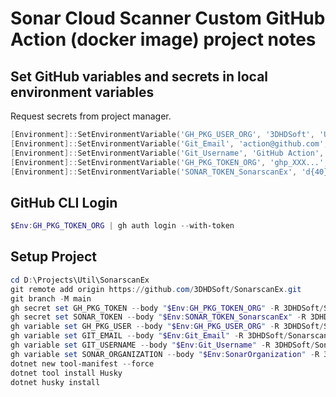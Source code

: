 # Sonar Cloud Scanner Custom GitHub Action (docker image) project notes

## Set GitHub variables and secrets in local environment variables

Request secrets from project manager.

```powershell
[Environment]::SetEnvironmentVariable('GH_PKG_USER_ORG', '3DHDSoft', 'User')
[Environment]::SetEnvironmentVariable('Git_Email', 'action@github.com', 'User')
[Environment]::SetEnvironmentVariable('Git_Username', 'GitHub Action', 'User')
[Environment]::SetEnvironmentVariable('GH_PKG_TOKEN_ORG', 'ghp_XXX...', 'User')
[Environment]::SetEnvironmentVariable('SONAR_TOKEN_SonarscanEx', 'd{40}', 'User')
```

## GitHub CLI Login

```powershell
$Env:GH_PKG_TOKEN_ORG | gh auth login --with-token
```

## Setup Project

```powershell
cd D:\Projects\Util\SonarscanEx
git remote add origin https://github.com/3DHDSoft/SonarscanEx.git
git branch -M main
gh secret set GH_PKG_TOKEN --body "$Env:GH_PKG_TOKEN_ORG" -R 3DHDSoft/SonarscanEx
gh secret set SONAR_TOKEN --body "$Env:SONAR_TOKEN_SonarscanEx" -R 3DHDSoft/SonarscanEx
gh variable set GH_PKG_USER --body "$Env:GH_PKG_USER_ORG" -R 3DHDSoft/SonarscanEx
gh variable set GIT_EMAIL --body "$Env:Git_Email" -R 3DHDSoft/SonarscanEx
gh variable set GIT_USERNAME --body "$Env:Git_Username" -R 3DHDSoft/SonarscanEx
gh variable set SONAR_ORGANIZATION --body "$Env:SonarOrganization" -R 3DHDSoft/SonarscanEx
dotnet new tool-manifest --force
dotnet tool install Husky
dotnet husky install
```
